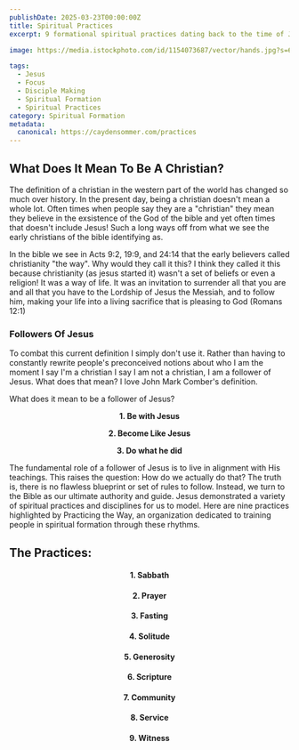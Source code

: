 ```yaml
---
publishDate: 2025-03-23T00:00:00Z
title: Spiritual Practices
excerpt: 9 formational spiritual practices dating back to the time of Jesus and far before. 

image: https://media.istockphoto.com/id/1154073687/vector/hands.jpg?s=612x612&w=0&k=20&c=4yWK9TUhXKIFd498XDQJz2KKANK8r_1RQxKYiadieGg=

tags:
  - Jesus
  - Focus
  - Disciple Making
  - Spiritual Formation
  - Spiritual Practices
category: Spiritual Formation
metadata:
  canonical: https://caydensommer.com/practices
---
```



## What Does It Mean To Be A Christian?

The definition of a christian in the western part of the world has changed so much over history. In the present day, being a christian doesn't mean a whole lot. Often times when people say they are a "christian" they mean they believe in the exsistence of the God of the bible and yet often times that doesn't include Jesus! Such a long ways off from what we see the early christians of the bible identifying as.

In the bible we see in Acts 9:2, 19:9, and 24:14 that the early believers called christianity "the way". Why would they call it this? I think they called it this because christianity (as jesus started it) wasn't a set of beliefs or even a religion! It was a way of life. It was an invitation to surrender all that you are and all that you have to the Lordship of Jesus the Messiah, and to follow him, making your life into a living sacrifice that is pleasing to God (Romans 12:1)

### Followers Of Jesus

To combat this current definition I simply don't use it. Rather than having to constantly rewrite people's preconceived notions about who I am the moment I say I'm a christian I say I am not a christian, I am a follower of Jesus. What does that mean? I love John Mark Comber's definition.

What does it mean to be a follower of Jesus?
**<p style="text-align: center;">1. Be with Jesus </p>**
**<p style="text-align: center;">2. Become Like Jesus</p>**
**<p style="text-align: center;">3. Do what he did </p>**

The fundamental role of a follower of Jesus is to live in alignment with His teachings. This raises the question: How do we actually do that? The truth is, there is no flawless blueprint or set of rules to follow. Instead, we turn to the Bible as our ultimate authority and guide. Jesus demonstrated a variety of spiritual practices and disciplines for us to model. Here are nine practices highlighted by Practicing the Way, an organization dedicated to training people in spiritual formation through these rhythms.

## The Practices:

#### <p style="text-align: center;"> 1. Sabbath </p>

#### <p style="text-align: center;"> 2. Prayer </p>

#### <p style="text-align: center;"> 3. Fasting </p>

#### <p style="text-align: center;"> 4. Solitude </p>

#### <p style="text-align: center;"> 5. Generosity </p>

#### <p style="text-align: center;"> 6. Scripture </p>

#### <p style="text-align: center;"> 7. Community </p>

#### <p style="text-align: center;"> 8. Service </p>

#### <p style="text-align: center;"> 9. Witness </p>
